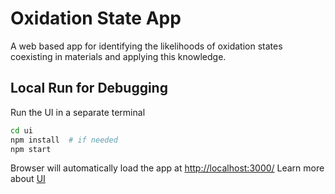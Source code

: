 # Oxidation State App
A web based app for identifying the likelihoods of oxidation states coexisting in materials and applying this knowledge.


## Local Run for Debugging




Run the UI in a separate terminal

```bash
cd ui
npm install  # if needed
npm start
```

Browser will automatically load the app at <http://localhost:3000/>
Learn more about [UI](ui/README.md)


